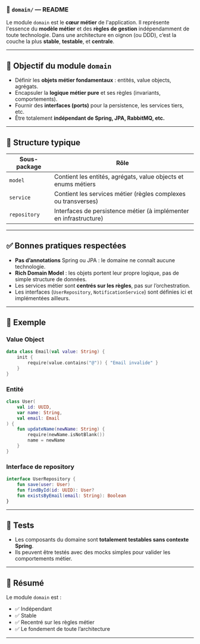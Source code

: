 ### 📁 `domain/` — README

Le module `domain` est le **cœur métier** de l'application. Il représente l'essence du **modèle métier** et des **règles de gestion** indépendamment de toute technologie. Dans une architecture en oignon (ou DDD), c’est la couche la plus **stable**, **testable**, et **centrale**.

---

## 🎯 Objectif du module `domain`

* Définir les **objets métier fondamentaux** : entités, value objects, agrégats.
* Encapsuler la **logique métier pure** et ses règles (invariants, comportements).
* Fournir des **interfaces (ports)** pour la persistence, les services tiers, etc.
* Être totalement **indépendant de Spring, JPA, RabbitMQ, etc.**

---

## 🧱 Structure typique

| Sous-package | Rôle                                                               |
| ------------ | ------------------------------------------------------------------ |
| `model`      | Contient les entités, agrégats, value objects et enums métiers     |
| `service`    | Contient les services métier (règles complexes ou transverses)     |
| `repository` | Interfaces de persistence métier (à implémenter en infrastructure) |

---

## ✅ Bonnes pratiques respectées

* **Pas d’annotations** Spring ou JPA : le domaine ne connaît aucune technologie.
* **Rich Domain Model** : les objets portent leur propre logique, pas de simple structure de données.
* Les services métier sont **centrés sur les règles**, pas sur l’orchestration.
* Les interfaces (`UserRepository`, `NotificationService`) sont définies ici et implémentées ailleurs.

---

## 📌 Exemple

### Value Object

```kotlin
data class Email(val value: String) {
    init {
        require(value.contains("@")) { "Email invalide" }
    }
}
```

### Entité

```kotlin
class User(
    val id: UUID,
    var name: String,
    val email: Email
) {
    fun updateName(newName: String) {
        require(newName.isNotBlank())
        name = newName
    }
}
```

### Interface de repository

```kotlin
interface UserRepository {
    fun save(user: User)
    fun findById(id: UUID): User?
    fun existsByEmail(email: String): Boolean
}
```

---

## 🧪 Tests

* Les composants du domaine sont **totalement testables sans contexte Spring**.
* Ils peuvent être testés avec des mocks simples pour valider les comportements métier.

---

## 📌 Résumé

Le module `domain` est :

* ✅ Indépendant
* ✅ Stable
* ✅ Recentré sur les règles métier
* ✅ Le fondement de toute l’architecture

---